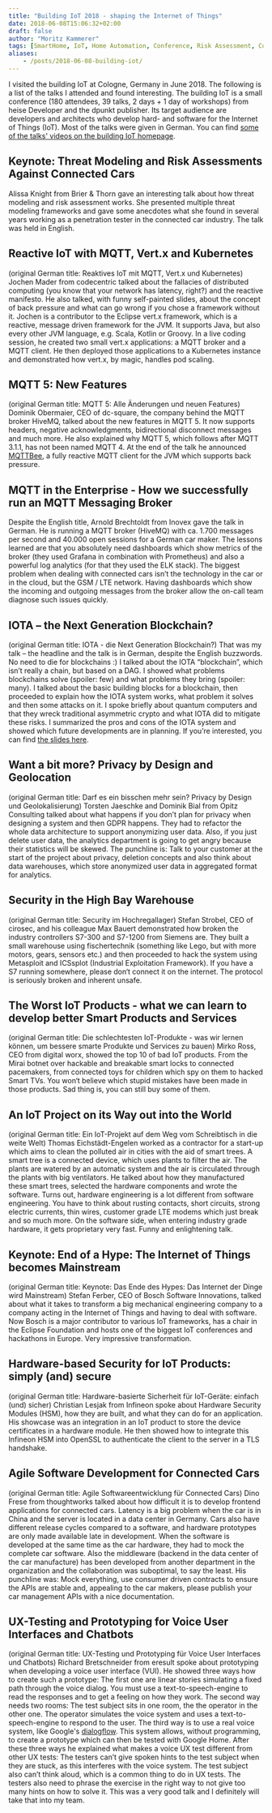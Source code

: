 ```yaml
---
title: "Building IoT 2018 - shaping the Internet of Things"
date: 2018-06-08T15:06:32+02:00
draft: false
author: "Moritz Kammerer"
tags: [SmartHome, IoT, Home Automation, Conference, Risk Assessment, Connected Cars, MQTT, Kubernetes, Vert.x, IOTA, Privacy by Design, SIMATIC S7, Security, UX Testing, Voice User Interfaces]
aliases:
    - /posts/2018-06-08-building-iot/
---
```

I visited the building IoT at Cologne, Germany in June 2018. The following is a list of the talks I attended and found interesting. The building IoT is a small conference (180 attendees, 39 talks, 2 days + 1 day of workshops) from heise Developer and the dpunkt publisher. Its target audience are developers and architects who develop hard- and software for the Internet of Things (IoT). Most of the talks were given in German. You can find [some of the talks' videos on the building IoT homepage](https://www.buildingiot.de/videos.php).

## Keynote: Threat Modeling and Risk Assessments Against Connected Cars
Alissa Knight from Brier & Thorn gave an interesting talk about how threat modeling and risk assessment works. She presented multiple threat modeling frameworks and gave some anecdotes what she found in several years working as a penetration tester in the connected car industry. The talk was held in English.

## Reactive IoT with MQTT, Vert.x and Kubernetes
(original German title: Reaktives IoT mit MQTT, Vert.x und Kubernetes)
Jochen Mader from codecentric talked about the fallacies of distributed computing (you know that your network has latency, right?) and the reactive manifesto. He also talked, with funny self-painted slides, about the concept of back pressure and what can go wrong if you chose a framework without it. Jochen is a contributor to the Eclipse vert.x framework, which is a reactive, message driven framework for the JVM. It supports Java, but also every other JVM language, e.g. Scala, Kotlin or Groovy. In a live coding session, he created two small vert.x applications: a MQTT broker and a MQTT client. He then deployed those applications to a Kubernetes instance and demonstrated how vert.x, by magic, handles pod scaling.

## MQTT 5: New Features
(original German title: MQTT 5: Alle Änderungen und neuen Features)
Dominik Obermaier, CEO of dc-square, the company behind the MQTT broker HiveMQ, talked about the new features in MQTT 5. It now supports headers, negative acknowledgments, bidirectional disconnect messages and much more. He also explained why MQTT 5, which follows after MQTT 3.1.1, has not been named MQTT 4. At the end of the talk he announced [MQTTBee](https://github.com/mqtt-bee/mqtt-bee), a fully reactive MQTT client for the JVM which supports back pressure.

## MQTT in the Enterprise - How we successfully run an MQTT Messaging Broker
Despite the English title, Arnold Brechtoldt from Inovex gave the talk in German. He is running a MQTT broker (HiveMQ) with ca. 1.700 messages per second and 40.000 open sessions for a German car maker. The lessons learned are that you absolutely need dashboards which show metrics of the broker (they used Grafana in combination with Prometheus) and also a powerful log analytics (for that they used the ELK stack). The biggest problem when dealing with connected cars isn’t the technology in the car or in the cloud, but the GSM / LTE network. Having dashboards which show the incoming and outgoing messages from the broker allow the on-call team diagnose such issues quickly.

## IOTA – the Next Generation Blockchain?
(original German title: IOTA - die Next Generation Blockchain?)
That was my talk – the headline and the talk is in German, despite the English buzzwords. No need to die for blockchains :) I talked about the IOTA “blockchain”, which isn’t really a chain, but based on a DAG. I showed what problems blockchains solve (spoiler: few) and what problems they bring (spoiler: many). I talked about the basic building blocks for a blockchain, then proceeded to explain how the IOTA system works, what problem it solves and then some attacks on it. I spoke briefly about quantum computers and that they wreck traditional asymmetric crypto and what IOTA did to mitigate these risks. I summarized the pros and cons of the IOTA system and showed which future developments are in planning.
If you’re interested, you can find [the slides here](https://www.slideshare.net/QAware/iota-die-next-generation-blockchain).

## Want a bit more? Privacy by Design and Geolocation
(original German title: Darf es ein bisschen mehr sein? Privacy by Design und Geolokalisierung)
Torsten Jaeschke and Dominik Bial from Opitz Consulting talked about what happens if you don’t plan for privacy when designing a system and then GDPR happens. They had to refactor the whole data architecture to support anonymizing user data. Also, if you just delete user data, the analytics department is going to get angry because their statistics will be skewed. The punchline is: Talk to your customer at the start of the project about privacy, deletion concepts and also think about data warehouses, which store anonymized user data in aggregated format for analytics.

## Security in the High Bay Warehouse
(original German title: Security im Hochregallager)
Stefan Strobel, CEO of cirosec, and his colleague Max Bauert demonstrated how broken the industry controllers S7-300 and S7-1200 from Siemens are. They built a small warehouse using fischertechnik (something like Lego, but with more motors, gears, sensors etc.) and then proceeded to hack the system using Metasploit and ICSsplot (Industrial Exploitation Framework). If you have a S7 running somewhere, please don‘t connect it on the internet. The protocol is seriously broken and inherent unsafe.

## The Worst IoT Products - what we can learn to develop better Smart Products and Services
(original German title: Die schlechtesten IoT-Produkte - was wir lernen können, um bessere smarte Produkte und Services zu bauen)
Mirko Ross, CEO from digital worx, showed the top 10 of bad IoT products. From the Mirai botnet over hackable and breakable smart locks to connected pacemakers, from connected toys for children which spy on them to hacked Smart TVs. You won‘t believe which stupid mistakes have been made in those products. Sad thing is, you can still buy some of them.

## An IoT Project on its Way out into the World
(original German title: Ein IoT-Projekt auf dem Weg vom Schreibtisch in die weite Welt)
Thomas Eichstädt-Engelen worked as a contractor for a start-up which aims to clean the polluted air in cities with the aid of smart trees. A smart tree is a connected device, which uses plants to filter the air. The plants are watered by an automatic system and the air is circulated through the plants with big ventilators. He talked about how they manufactured these smart trees, selected the hardware components and wrote the software. Turns out, hardware engineering is a lot different from software engineering. You have to think about rusting contacts, short circuits, strong electric currents, thin wires, customer grade LTE modems which just break and so much more. On the software side, when entering industry grade hardware, it gets proprietary very fast. Funny and enlightening talk.

## Keynote: End of a Hype: The Internet of Things becomes Mainstream
(original German title: Keynote: Das Ende des Hypes: Das Internet der Dinge wird Mainstream)
Stefan Ferber, CEO of Bosch Software Innovations, talked about what it takes to transform a big mechanical engineering company to a company acting in the Internet of Things and having to deal with software. Now Bosch is a major contributor to various IoT frameworks, has a chair in the Eclipse Foundation and hosts one of the biggest IoT conferences and hackathons in Europe. Very impressive transformation.

## Hardware-based Security for IoT Products: simply (and) secure
(original German title: Hardware-basierte Sicherheit für IoT-Geräte: einfach (und) sicher)
Christian Lesjak from Infineon spoke about Hardware Security Modules (HSM), how they are built, and what they can do for an application. His showcase was an integration in an IoT product to store the device certificates in a hardware module. He then showed how to integrate this Infineon HSM into OpenSSL to authenticate the client to the server in a TLS handshake.

## Agile Software Development for Connected Cars
(original German title: Agile Softwareentwicklung für Connected Cars)
Dino Frese from thoughtworks talked about how difficult it is to develop frontend applications for connected cars. Latency is a big problem when the car is in China and the server is located in a data center in Germany. Cars also have different release cycles compared to a software, and hardware prototypes are only made available late in development. When the software is developed at the same time as the car hardware, they had to mock the complete car software. Also the middleware (backend in the data center of the car manufacture) has been developed from another department in the organization and the collaboration was suboptimal, to say the least. His punchline was: Mock everything, use consumer driven contracts to ensure the APIs are stable and, appealing to the car makers, please publish your car management APIs with a nice documentation.

## UX-Testing and Prototyping for Voice User Interfaces and Chatbots
(original German title: UX-Testing und Prototyping für Voice User Interfaces und Chatbots)
Richard Bretschneider from eresult spoke about prototyping when developing a voice user interface (VUI). He showed three ways how to create such a prototype: The first one are linear stories simulating a fixed path through the voice dialog. You must use a text-to-speech-engine to read the responses and to get a feeling on how they work. The second way needs two rooms: The test subject sits in one room, the the operator in the other one. The operator simulates the voice system and uses a text-to-speech-engine to respond to the user. The third way is to use a real voice system, like Google's [dialogflow](https://dialogflow.com/). This system allows, without programming, to create a prototype which can then be tested with Google Home. After these three ways he explained what makes a voice UX test different from other UX tests: The testers can’t give spoken hints to the test subject when they are stuck, as this interferes with the voice system. The test subject also can’t think aloud, which is a common thing to do in UX tests. The testers also need to phrase the exercise in the right way to not give too many hints on how to solve it. This was a very good talk and I definitely will take that into my team.
